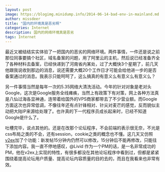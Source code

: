 ```yaml
---
layout: post
image: https://blogimg.minidump.info/2014-06-14-bad-env-in-mainland.md
author: missdeer
title: "国内的环境真是恶劣啊"
categories: Internet 
description: 国内的网络环境真是恶劣
tags: Internet
---
```

最近又被结结实实体验了一把国内的恶劣的网络环境。两件事情，一件还是说之前那位同事要搞个社区，域名备案的问题，用了阿里云的主机，然后说已经准备齐全了各种材料去备案，已经快递到了河南省内某处，过了大概快3个星期了，前几天他跟我说收到那边的消息，说还需要大概20个工作日才可能会给他进一步的是否备案通过的消息。我表示只能呵呵了，这么搞真的有意义么有意义么有意义么？

另一件事情当然是每年一次的5.35网络大清洗活动。今年的针对对象是老对头Google，这次是Google服务全线瘫痪，当然上有政策下有对策，网上各种方法真是八仙过海各显神通，连带着给国外的VPS商家都带去了不少营业额。而Google方面这次也异常低调，不像往年还有点针锋相对、针尖对麦芒的感觉，反而貌似主动把大陆IP来源给处理了。也许真的下一代程序员成长起来时，已经不知道Google是什么了。

吐槽完毕，说点其他的。还是在改那个论坛程序，不会前端的表示很无奈，不光是css布局之类的不会，还有session，cookie之类的概念也不懂。这几天又仿照[v2ex](http://www.v2ex.com)加了个功能：新发帖15分钟内仍然可以修改，15分钟后不能再修改，只能往下添加内容。我一直不停地感叹，@Livid 作为一个PM的话，是一名非常成功的PM，他在v2ex上实现的特性，有很多都没在其他论坛程序中看到过，但都是紧紧围绕着提高论坛用户质量、提高论坛内容质量的目的去的，而且在我看来也非常有效。
